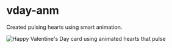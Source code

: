 # vday-anm
Created pulsing hearts using smart animation.

![Happy Valentine's Day card using animated hearts that pulse](https://raw.githubusercontent.com/kalieblair1515/vday-anm/main/vday-anm.gif)
